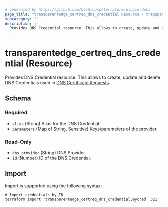 ```yaml
---
# generated by https://github.com/hashicorp/terraform-plugin-docs
page_title: "transparentedge_certreq_dns_credential Resource - transparentedge"
subcategory: ""
description: |-
  Provides DNS Credential resource. This allows to create, update and delete DNS Credentials used in DNS Certificate Requests https://docs.transparentedge.eu/getting-started/dashboard/auto-provisioning/ssl.
---
```


# transparentedge_certreq_dns_credential (Resource)

Provides DNS Credential resource. This allows to create, update and delete DNS Credentials used in [DNS Certificate Requests](https://docs.transparentedge.eu/getting-started/dashboard/auto-provisioning/ssl).



<!-- schema generated by tfplugindocs -->
## Schema

### Required

- `alias` (String) Alias for the DNS Credential.
- `parameters` (Map of String, Sensitive) Keys/parameters of the provider.

### Read-Only

- `dns_provider` (String) DNS Provider.
- `id` (Number) ID of the DNS Credential.

## Import

Import is supported using the following syntax:

```shell
# Import credentials by ID
terraform import 'transparentedge_certreq_dns_credential.mycred' 321
```
